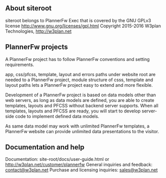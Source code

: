 About siteroot
----------------

siteroot belongs to PlannerFw Exec that is covered by the GNU GPLv3 license <http://www.gnu.org/licenses/gpl.html> 
Copyright 2015-2016 W3plan Technologies, http://w3plan.net



PlannerFw projects
-------------------

A PlannerFw project has to follow PlannerFw conventions and setting requirements.

app, css/pfcss, template, layout and errors paths under website root are needed to 
a PlannerFw project,  module structure of csss, template and layout paths lets a 
PlannerFw project easy to extend and more flexible.

Development of a PlannerFw project is based on data models other than web servers, 
as long as data models are defined, you are able to create templates, layouts and PFCSS
without backend server supports. When all templates, layouts and PFCSS are ready, you 
will start to develop server-side code to implement defined data models.

As same data model may work with unlimited PlannerFw templates, a PlannerFw website can
provide unlimited data presentations to the visitor.



Documentation and help
-----------------------

Documentation: site-root/docs/user-guide.html or http://w3plan.net/customer/plannerfw
General inquiries and feedback: contact@w3plan.net
Purchase and licensing inquiries: sales@w3plan.net
